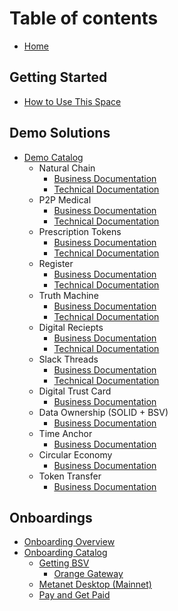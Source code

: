 # Table of contents
* [Home](README.md)

## Getting Started
* [How to Use This Space](getting-started/README.md)

## Demo Solutions
* [Demo Catalog](demos/README.md)
  * Natural Chain
    * [Business Documentation](demos/demo-catalog/natural-chain/business-natural-chain.md)
    * [Technical Documentation](demos/demo-catalog/natural-chain/technical-natural-chain.md)
  * P2P Medical
    * [Business Documentation](demos/demo-catalog/p2p-medical/business-p2p-medical.md)
    * [Technical Documentation](demos/demo-catalog/p2p-medical/technical-p2p-medical.md)
  * Prescription Tokens
    * [Business Documentation](demos/demo-catalog/prescription-tokens/business-prescription-tokens.md)
    * [Technical Documentation](demos/demo-catalog/prescription-tokens/technical-prescription-tokens.md)
  * Register
    * [Business Documentation](demos/demo-catalog/register/business-register.md)
    * [Technical Documentation](demos/demo-catalog/register/technical-register.md)
  * Truth Machine
    * [Business Documentation](demos/demo-catalog/truth-machine/business-truth-machine.md)
    * [Technical Documentation](demos/demo-catalog/truth-machine/technical-truth-machine.md)
  * Digital Reciepts
    * [Business Documentation](demos/demo-catalog/digital-reciept/business-digital-reciept.md)
    * [Technical Documentation](demos/demo-catalog/digital-reciept/technical-digital-reciept.md)
  * Slack Threads
    * [Business Documentation](demos/demo-catalog/slack-threads/business-slack-threads.md)
    * [Technical Documentation](demos/demo-catalog/slack-threads/technical-slack-threads.md)
  * Digital Trust Card
    * [Business Documentation](demos/demo-catalog/digital-trust-card/business-digital-trust-card.md)
  * Data Ownership (SOLID + BSV)
    * [Business Documentation](demos/demo-catalog/data-ownership/business-data-ownership.md)
  * Time Anchor
    * [Business Documentation](demos/demo-catalog/time-anchor/business-time-anchor.md)
  * Circular Economy
    * [Business Documentation](demos/demo-catalog/circular-economy/business-circular-economy.md)
  * Token Transfer
    * [Business Documentation](demos/demo-catalog/token-transfer/business-token-transfer.md)

## Onboardings
* [Onboarding Overview](onboardings/README.md)
* [Onboarding Catalog](onboardings/onboarding-catalog/README.md)
  * [Getting BSV](onboardings/onboarding-catalog/get-bsv/README.md)
    * [Orange Gateway](onboardings/onboarding-catalog/get-bsv/orange-gateway.md)
  * [Metanet Desktop (Mainnet)](onboardings/onboarding-catalog/metanet-desktop-mainnet.md)
  * [Pay and Get Paid](onboardings/onboarding-catalog/pay-and-paid.md)
